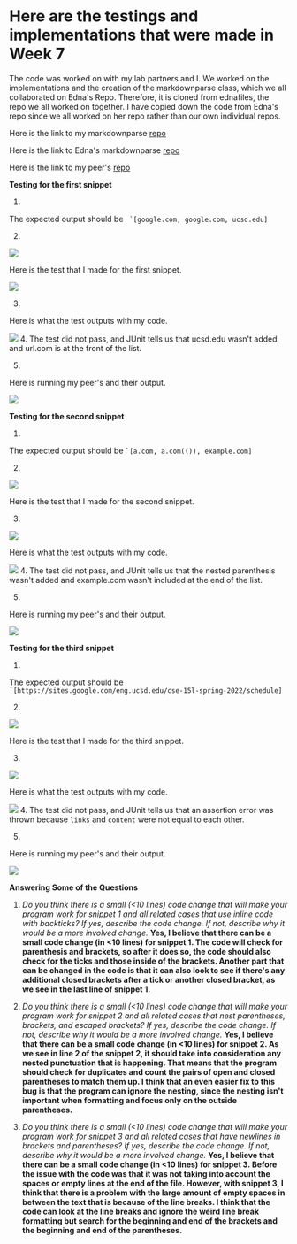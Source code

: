 # Here are the testings and implementations that were made in Week 7
The code was worked on with my lab partners and I. We worked on the implementations and the creation of the markdownparse class, which we all collaborated on Edna's Repo. Therefore, it is cloned from ednafiles, the repo we all worked on together. I have copied down the code from Edna's repo since we all worked on her repo rather than our own individual repos. 

Here is the link to my markdownparse [repo](https://github.com/cathyiic/markdown-parser-main-2/tree/main)

Here is the link to Edna's markdownparse [repo](https://github.com/ednavho/ednafiles) 

Here is the link to my peer's [repo](https://github.com/BellaReal/markdown-parser) 


**Testing for the first snippet**

1.

The expected output should be 
`` 
`[google.com, google.com, ucsd.edu]
``

2.

![](snippet1.png)

Here is the test that I made for the first snippet.

![](test1.png)

3.

Here is what the test outputs with my code.

![](output1.png)
4. The test did not pass, and JUnit tells us that ucsd.edu wasn't added and url.com is at the front of the list.

5.

Here is running my peer's and their output.

![](bella1.png)


**Testing for the second snippet**

1.

The expected output should be 
``
`[a.com, a.com(()), example.com]
``

2.

![](snippet2.png)

Here is the test that I made for the second snippet.

3.

![](test2.png)

Here is what the test outputs with my code.

![](output2.png)
4. The test did not pass, and JUnit tells us that the nested parenthesis wasn't added and example.com wasn't included at the end of the list.

5.

Here is running my peer's and their output.

![](bella2.png)


**Testing for the third snippet**

1.

The expected output should be 
``
`[https://sites.google.com/eng.ucsd.edu/cse-15l-spring-2022/schedule]
``

2.

![](snippet3.png)

Here is the test that I made for the third snippet.

3.

![](test3.png)

Here is what the test outputs with my code.

![](output3.png)
4. The test did not pass, and JUnit tells us that an assertion error was thrown because `links` and `content` were not equal to each other.

5.

Here is running my peer's and their output.

![](bella3.png)


**Answering Some of the Questions**

1. *Do you think there is a small (<10 lines) code change that will make your program work for snippet 1 and all related cases that use inline code with backticks? If yes, describe the code change. If not, describe why it would be a more involved change.*
**Yes, I believe that there can be a small code change (in <10 lines) for snippet 1. The code will check for parenthesis and brackets, so after it does so, the code should also check for the ticks and those inside of the brackets. Another part that can be changed in the code is that it can also look to see if there's any additional closed brackets after a tick or another closed bracket, as we see in the last line of snippet 1.**

2. *Do you think there is a small (<10 lines) code change that will make your program work for snippet 2 and all related cases that nest parentheses, brackets, and escaped brackets? If yes, describe the code change. If not, describe why it would be a more involved change.*
**Yes, I believe that there can be a small code change (in <10 lines) for snippet 2. As we see in line 2 of the snippet 2, it should take into consideration any nested punctuation that is happening. That means that the program should check for duplicates and count the pairs of open and closed parentheses to match them up. I think that an even easier fix to this bug is that the program can ignore the nesting, since the nesting isn't important when formatting and focus only on the outside parentheses.**

3. *Do you think there is a small (<10 lines) code change that will make your program work for snippet 3 and all related cases that have newlines in brackets and parentheses? If yes, describe the code change. If not, describe why it would be a more involved change.*
**Yes, I believe that there can be a small code change (in <10 lines) for snippet 3. Before the issue with the code was that it was not taking into account the spaces or empty lines at the end of the file. However, with snippet 3, I think that there is a problem with the large amount of empty spaces in between the text that is because of the line breaks. I think that the code can look at the line breaks and ignore the weird line break formatting but search for the beginning and end of the brackets and the beginning and end of the parentheses.**




